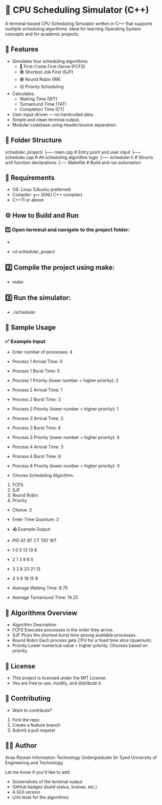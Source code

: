# 🧠 CPU Scheduling Simulator (C++)

A terminal-based CPU Scheduling Simulator written in C++ that supports multiple scheduling algorithms. Ideal for learning Operating System concepts and for academic projects.

## 🚀 Features

- Simulates four scheduling algorithms:
  - 🔵 First-Come First-Serve (FCFS)
  - 🟢 Shortest Job First (SJF)
  - 🟣 Round Robin (RR)
  - 🟡 Priority Scheduling
- Calculates:
  - Waiting Time (WT)
  - Turnaround Time (TAT)
  - Completion Time (CT)
- User input-driven — no hardcoded data.
- Simple and clean terminal output.
- Modular codebase using header/source separation.


## 📁 Folder Structure

scheduler_project/
├── main.cpp # Entry point and user input
├── scheduler.cpp # All scheduling algorithm logic
├── scheduler.h # Structs and function declarations
├── Makefile # Build and run automation


## 🧰 Requirements

- OS: Linux (Ubuntu preferred)
- Compiler: `g++` (GNU C++ compiler)
- C++11 or above


## ⚙️ How to Build and Run

### 1️⃣ Open terminal and navigate to the project folder:

- ```bash
- cd scheduler_project


## 2️⃣ Compile the project using make:

- make

## 3️⃣ Run the simulator:

- ./scheduler

## 🧪 Sample Usage
### ✅ Example Input

- Enter number of processes: 4

- Process 1 Arrival Time: 0
- Process 1 Burst Time: 5
- Process 1 Priority (lower number = higher priority): 2

- Process 2 Arrival Time: 1
- Process 2 Burst Time: 3
- Process 2 Priority (lower number = higher priority): 1

- Process 3 Arrival Time: 2
- Process 3 Burst Time: 8
- Process 3 Priority (lower number = higher priority): 4

- Process 4 Arrival Time: 3
- Process 4 Burst Time: 6
- Process 4 Priority (lower number = higher priority): 3

- Choose Scheduling Algorithm:
1. FCFS
2. SJF
3. Round Robin
4. Priority
- Choice: 3

- Enter Time Quantum: 2
- 📤 Example Output

- PID	AT	BT	CT	TAT	WT
- 1	0	5	13	13	8
- 2	1	3	9	8	5
- 3	2	8	23	21	13
- 4	3	6	18	15	9

- Average Waiting Time: 8.75
- Average Turnaround Time: 14.25

## 🔧 Algorithms Overview

- Algorithm	Description
- FCFS	Executes processes in the order they arrive.
- SJF	Picks the shortest burst time among available processes.
- Round Robin	Each process gets CPU for a fixed time slice (quantum).
- Priority	Lower numerical value = higher priority. Chooses based on priority.

## 📄 License
- This project is licensed under the MIT License.
- You are free to use, modify, and distribute it.

## 🤝 Contributing
- Want to contribute?
1. Fork the repo
2. Create a feature branch
3. Submit a pull request

## 👨‍💻 Author
Anas Rizwan
Information Technology Undergraduate
Sir Syed University of Engineering and Technology

Let me know if you'd like to add:
- Screenshots of the terminal output
- GitHub badges (build status, license, etc.)
- A GUI version
- Unit tests for the algorithms